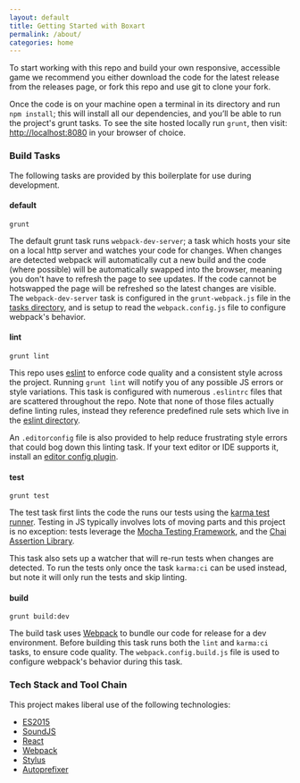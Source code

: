 ```yaml
---
layout: default
title: Getting Started with Boxart
permalink: /about/
categories: home
---
```


To start working with this repo and build your own responsive, accessible game we recommend you either download the code for the latest release from the releases page, or fork this repo and use git to clone your fork.

Once the code is on your machine open a terminal in its directory and run <code>npm install</code>; this will install all our dependencies, and you’ll be able to run the project's grunt tasks. To see the site hosted locally run <code>grunt</code>, then visit: [http://localhost:8080](http://localhost:8080) in your browser of choice.

### Build Tasks

The following tasks are provided by this boilerplate for use during development.

#### default
    grunt

The default grunt task runs `webpack-dev-server`; a task which hosts your site on a local http server and watches your code for changes. When changes are detected webpack will automatically cut a new build and the code (where possible) will be automatically swapped into the browser, meaning you don't have to refresh the page to see updates. If the code cannot be hotswapped the page will be refreshed so the latest changes are visible. The `webpack-dev-server` task is configured in the `grunt-webpack.js` file in the [tasks directory](https://github.com/bocoup/rwd-game-boiler/tree/master/tasks), and is setup to read the <code>webpack.config.js</code> file to configure webpack's behavior.

#### lint 
    grunt lint

This repo uses [eslint](http://eslint.org/) to enforce code quality and a consistent style across the project. Running `grunt lint` will notify you of any possible JS errors or style variations. This task is configured with numerous `.eslintrc` files that are scattered throughout the repo. Note that none of those files actually define linting rules, instead they reference predefined rule sets which live in the [eslint directory](https://github.com/bocoup/rwd-game-boiler/tree/master/eslint).

An `.editorconfig` file is also provided to help reduce frustrating style 
errors that could bog down this linting task. If your text editor or IDE 
supports it, install an [editor config plugin](http://editorconfig.org/#download).

#### test 
    grunt test

The test task first lints the code the runs our tests using the [karma test runner](https://karma-runner.github.io/0.13/index.html). Testing in JS typically involves lots of moving parts and this project is no exception: tests leverage the [Mocha Testing Framework](https://mochajs.org/), and the [Chai Assertion Library](http://chaijs.com).

This task also sets up a watcher that will re-run tests when changes are detected. To run the tests only once the task `karma:ci` can be used instead, but note it will only run the tests and skip linting.

#### build 
    grunt build:dev

The build task uses [Webpack](https://webpack.github.io/) to bundle our code for release for a dev environment. Before building this task runs both the `lint` and `karma:ci` tasks, to ensure code quality. The `webpack.config.build.js` file is used to configure webpack's behavior during this task.

### Tech Stack and Tool Chain

This project makes liberal use of the following technologies:

* [ES2015](https://babeljs.io/docs/learn-es2015/)
* [SoundJS](http://www.createjs.com/soundjs)
* [React](https://facebook.github.io/react/)
* [Webpack](https://webpack.github.io/)
* [Stylus](http://stylus-lang.com/)
* [Autoprefixer](https://github.com/postcss/autoprefixer)